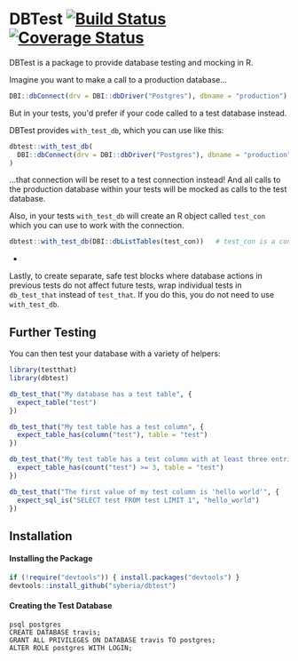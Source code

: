 DBTest [![Build Status](https://travis-ci.org/syberia/dbtest.svg?branch=master)](https://travis-ci.org/syberia/dbtest) [![Coverage Status](https://coveralls.io/repos/syberia/dbtest/badge.svg?branch=master)](https://coveralls.io/r/syberia/dbtest)
=============

DBTest is a package to provide database testing and mocking in R.

Imagine you want to make a call to a production database...

```R
DBI::dbConnect(drv = DBI::dbDriver("Postgres"), dbname = "production")
```

But in your tests, you'd prefer if your code called to a test database instead.

DBTest provides `with_test_db`, which you can use like this:

```R
dbtest::with_test_db(
  DBI::dbConnect(drv = DBI::dbDriver("Postgres"), dbname = "production")
)
```

...that connection will be reset to a test connection instead!  And all calls to the production database within your tests will be mocked as calls to the test database.

Also, in your tests `with_test_db` will create an R object called `test_con` which you can use to work with the connection.

```R
dbtest::with_test_db(DBI::dbListTables(test_con))   # test_con is a connection to the test database.
```

-

Lastly, to create separate, safe test blocks where database actions in previous tests do not affect future tests, wrap individual tests in `db_test_that` instead of `test_that`.  If you do this, you do not need to use `with_test_db`.


## Further Testing

You can then test your database with a variety of helpers:

```R
library(testthat)
library(dbtest)

db_test_that("My database has a test table", {
  expect_table("test")
})

db_test_that("My test table has a test column", {
  expect_table_has(column("test"), table = "test")
})

db_test_that("My test table has a test column with at least three entries", {
  expect_table_has(count("test") >= 3, table = "test")
})

db_test_that("The first value of my test column is 'hello world'", {
  expect_sql_is("SELECT test FROM test LIMIT 1", "hello_world")
})
```


## Installation

#### Installing the Package

```R
if (!require("devtools")) { install.packages("devtools") }
devtools::install_github("syberia/dbtest")
```

#### Creating the Test Database

```
psql postgres
CREATE DATABASE travis;
GRANT ALL PRIVILEGES ON DATABASE travis TO postgres;
ALTER ROLE postgres WITH LOGIN;
```
